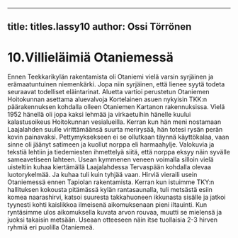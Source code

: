 
---

title: titles.lassy10
author: Ossi Törrönen
---


    
# 10.Villieläimiä Otaniemessä

Ennen Teekkarikylän rakentamista oli Otaniemi vielä varsin syrjäinen ja erämaatuntuinen niemenkärki. 
Jopa niin syrjäinen, että lienee syytä todeta seuraavat todelliset eläintarinat. Aluetta vartioi perustetun 
Otaniemen Hoitokunnan asettama aluevalvoja Kortelainen asuen nykyisin TKK:n päärakennuksen 
kohdalla olleen Otaniemen Kartanon rakennuksissa. Vielä 1952 hänellä oli jopa kaksi lehmää ja 
virkaetuihin hänelle kuului kalastusoikeus Hoitokunnan vesialueilla. Kerran kun hän meni nostamaan 
Laajalahden suulle virittämäänsä suurta merirysää, hän totesi rysän perän kovin painavaksi. 
Pettymyksekseen ei se ollutkaan täynnä käyttökalaa, vaan sinne oli jäänyt satimeen ja kuollut norppa 
eli harmaahylje. Valokuvia ja tekstiä lehtiin ja tiedemiesten ihmettelyä siitä, että norppa eksyy näin 
syvälle sameavetiseen lahteen. Usean kymmenen veneen voimalla silloin vielä uisteltiin kuhaa 
kiertämällä Laajalahdessa Tervaspään kohdalla olevaa luotorykelmää. Ja kuhaa tuli kuin tyhjää vaan. 
Hirviä vieraili usein Otaniemessä ennen Tapiolan rakentamista. Kerran kun istuimme TKY:n 
hallituksen kokousta pitämässä kylän rantasaunalla, tuli metsästä esiin komea naarashirvi, katsoi 
suuresta takkahuoneen ikkunasta sisälle ja jatkoi tyynesti kohti kaislikkoa ilmeisenä aikomuksenaan 
pieni iltauinti. Kun ryntäsimme ulos aikomuksella kuvata arvon rouvaa, muutti se mielensä ja juoksi 
takaisin metsään. Useaan otteeseen näin itse tuollaisia 2-3 hirven ryhmiä eri puolilla Otaniemeä.
